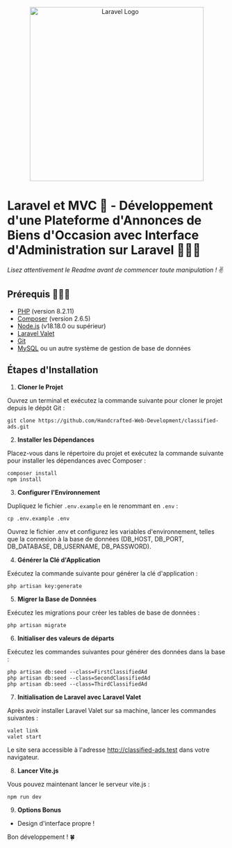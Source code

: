<p align="center"><a href="https://laravel.com" target="_blank"><img src="https://raw.githubusercontent.com/laravel/art/master/logo-lockup/5%20SVG/2%20CMYK/1%20Full%20Color/laravel-logolockup-cmyk-red.svg" width="400" alt="Laravel Logo"></a></p>

# Laravel et MVC 💯 - Développement d'une Plateforme d'Annonces de Biens d'Occasion avec Interface d'Administration sur Laravel 👨🏼‍💻

_Lisez attentivement le Readme avant de commencer toute manipulation !_ ✌️

## Prérequis 👨🏼‍🏫

- [PHP](https://www.php.net/) (version 8.2.11)
- [Composer](https://getcomposer.org/) (version 2.6.5)
- [Node.js](https://nodejs.org/en) (v18.18.0 ou supérieur)
- [Laravel Valet](https://laravel.com/docs/10.x/valet#main-content)
- [Git](https://git-scm.com/)
- [MySQL](https://dev.mysql.com/downloads/mysql/) ou un autre système de gestion de base de données

## Étapes d'Installation

1. **Cloner le Projet**

Ouvrez un terminal et exécutez la commande suivante pour cloner le projet depuis le dépôt Git :

   ```shell
   git clone https://github.com/Handcrafted-Web-Development/classified-ads.git
   ```

2. **Installer les Dépendances**

Placez-vous dans le répertoire du projet et exécutez la commande suivante pour installer les dépendances avec Composer :

   ```shell
   composer install
   npm install
   ```

3. **Configurer l'Environnement**

Dupliquez le fichier `.env.example` en le renommant en `.env` :

   ```shell
   cp .env.example .env
   ```
Ouvrez le fichier .env et configurez les variables d'environnement, telles que la connexion à la base de données (DB_HOST, DB_PORT, DB_DATABASE, DB_USERNAME, DB_PASSWORD).

4. **Générer la Clé d'Application**

Exécutez la commande suivante pour générer la clé d'application :

   ```shell
   php artisan key:generate
   ```

5. **Migrer la Base de Données**

Exécutez les migrations pour créer les tables de base de données :

   ```shell
   php artisan migrate
   ```

6. **Initialiser des valeurs de départs**

Exécutez les commandes suivantes pour générer des données dans la base :

   ```shell
   php artisan db:seed --class=FirstClassifiedAd
   php artisan db:seed --class=SecondClassifiedAd
   php artisan db:seed --class=ThirdClassifiedAd
   ```

7. **Initialisation de Laravel avec Laravel Valet**

Après avoir installer Laravel Valet sur sa machine, lancer les commandes suivantes :

   ```shell
   valet link
   valet start
   ```
Le site sera accessible à l'adresse http://classified-ads.test dans votre navigateur.

8. **Lancer Vite.js**

Vous pouvez maintenant lancer le serveur vite.js :

   ```shell
   npm run dev
   ```

9. **Options Bonus**

- Design d'interface propre !


Bon développement ! 🍀
